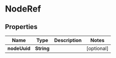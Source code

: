 
# NodeRef

## Properties
Name | Type | Description | Notes
------------ | ------------- | ------------- | -------------
**nodeUuid** | **String** |  |  [optional]




